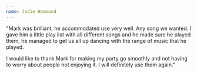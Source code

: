 ```yaml
---
name: Jodie Hammond
---
```


"Mark was brilliant, he accommodated use very well. Any song we wanted. I gave him a little play list with all different songs and he made sure he played them, he managed to get us all up dancing with the range of music that he played.

I would like to thank Mark for making my party go smoothly and not having to worry about people not enjoying it. I will definitely use them again."
